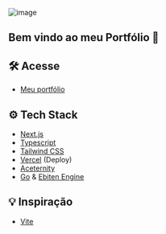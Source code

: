 ![image](https://github.com/user-attachments/assets/dd41dcc2-d17a-458c-aba0-c4267e9c7721)

## Bem vindo ao meu Portfólio 👋

## 🛠️ Acesse
- [Meu portfólio](https://nextjs-portfolio-six-snowy-18.vercel.app/)

## ⚙️ Tech Stack
- [Next.js](https://nextjs.org/)
- [Typescript](https://www.typescriptlang.org/)
- [Tailwind CSS](https://tailwindcss.com/)
- [Vercel](https://vercel.com/) (Deploy)
- [Aceternity](https://ui.aceternity.com/)
- [Go](https://go.dev/) & [Ebiten Engine](https://ebitengine.org/)

## 💡 Inspiração

- [Vite](https://vite.dev/)
